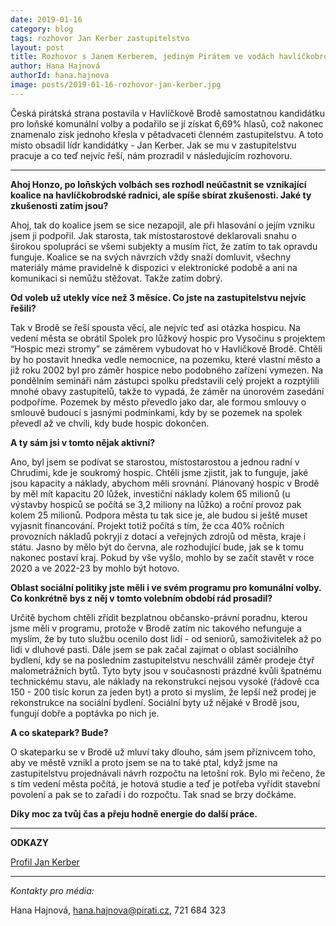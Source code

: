 ```yaml
---
date: 2019-01-16
category: blog
tags: rozhovor Jan Kerber zastupitelstvo
layout: post
title: Rozhovor s Janem Kerberem, jediným Pirátem ve vodách havlíčkobrodského zastupitelstva
author: Hana Hajnová
authorId: hana.hajnova
image: posts/2019-01-16-rozhovor-jan-kerber.jpg
---
```


Česká pirátská strana postavila v Havlíčkově Brodě samostatnou kandidátku pro loňské komunální volby a podařilo se jí získat 6,69% hlasů, což nakonec znamenalo zisk jednoho křesla v pětadvaceti členném zastupitelstvu. A toto místo obsadil lídr kandidátky - Jan Kerber. Jak se mu v zastupitelstvu pracuje a co teď nejvíc řeší, nám prozradil v následujícím rozhovoru.

---

**Ahoj Honzo, po loňských volbách ses rozhodl neúčastnit se vznikající koalice na havlíčkobrodské radnici, ale spíše sbírat zkušenosti. Jaké ty zkušenosti zatím jsou?**

Ahoj, tak do koalice jsem se sice nezapojil, ale při hlasování o jejím vzniku jsem ji podpořil. Jak starosta, tak místostarostové deklarovali snahu o širokou spolupráci se všemi subjekty a musím říct, že zatím to tak opravdu funguje. Koalice se na svých návrzích vždy snaží domluvit, všechny materiály máme pravidelně k dispozici v elektronické podobě a ani na komunikaci si nemůžu stěžovat. Takže zatím dobrý.       

**Od voleb už utekly více než 3 měsíce. Co jste na zastupitelstvu nejvíc řešili?**

Tak v Brodě se řeší spousta věcí, ale nejvíc teď asi otázka hospicu. Na vedení města se obrátil Spolek pro lůžkový hospic pro Vysočinu s projektem “Hospic mezi stromy” se záměrem vybudovat ho v Havlíčkově Brodě. Chtěli by ho postavit hnedka vedle nemocnice, na pozemku, které vlastní město a již roku 2002 byl pro záměr hospice nebo podobného zařízení vymezen. Na pondělním semináři nám zástupci spolku představili celý projekt a rozptýlili mnohé obavy zastupitelů, takže to vypadá, že záměr na únorovém zasedání podpoříme. Pozemek by město převedlo jako dar, ale formou smlouvy o smlouvě budoucí s jasnými podmínkami, kdy by se pozemek na spolek převedl až ve chvíli, kdy bude hospic dokončen. 

**A ty sám jsi v tomto nějak aktivní?**

Ano, byl jsem se podívat se starostou, místostarostou a jednou radní v Chrudimi, kde je soukromý hospic. Chtěli jsme zjistit, jak to funguje, jaké jsou kapacity a náklady, abychom měli srovnání. Plánovaný hospic v Brodě by měl mít kapacitu 20 lůžek, investiční náklady kolem 65 milionů (u výstavby hospiců se počítá se 3,2 miliony na lůžko) a roční provoz pak kolem 25 milionů. Podpora města tu tak sice je, ale budou si ještě muset vyjasnit financování. Projekt totiž počítá s tím, že cca 40% ročních provozních nákladů pokryjí z dotací a veřejných zdrojů od města, kraje i státu. Jasno by mělo být do června, ale rozhodující bude, jak se k tomu nakonec postaví kraj. Pokud by vše vyšlo, mohlo by se začít stavět v roce 2020 a ve 2022-23 by mohlo být hotovo.

**Oblast sociální politiky jste měli i ve svém programu pro komunální volby. Co konkrétně bys z něj v tomto volebním období rád prosadil?**

Určitě bychom chtěli zřídit bezplatnou občansko-právní poradnu, kterou jsme měli v programu, protože v Brodě zatím nic takového nefunguje a myslím, že by tuto službu ocenilo dost lidí - od seniorů, samoživitelek až po lidi v dluhové pasti. Dále jsem se pak začal zajímat o oblast sociálního bydlení, kdy se na posledním zastupitelstvu neschválil záměr prodeje čtyř malometrážních bytů. Tyto byty jsou v současnosti prázdné kvůli špatnému technickému stavu, ale náklady na rekonstrukci nejsou vysoké (řádově cca 150 - 200 tisíc korun za jeden byt) a proto si myslím, že lepší než prodej je rekonstrukce na sociální bydlení. Sociální byty už nějaké v Brodě jsou, fungují dobře a poptávka po nich je.  

**A co skatepark? Bude?**

O skateparku se v Brodě už mluví taky dlouho, sám jsem příznivcem toho, aby ve městě vznikl a proto jsem se na to také ptal, když jsme na zastupitelstvu projednávali návrh rozpočtu na letošní rok. Bylo mi řečeno, že s tím vedení města počítá, je hotová studie a teď je potřeba vyřídit stavební povolení a pak se to zařadí i do rozpočtu. Tak snad se brzy dočkáme.

**Díky moc za tvůj čas a přeju hodně energie do další práce.** 

--------------
**ODKAZY**

[Profil Jan Kerber](https://wiki.pirati.cz/lide/jan_kerber)

---
*Kontakty pro média:*

Hana Hajnová, hana.hajnova@pirati.cz, 721 684 323
